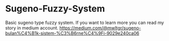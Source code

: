 # Sugeno-Fuzzy-System
Basic sugeno type fuzzy system.
If you want to learn more you can read my story in medium account.
https://medium.com/@mwltgr/sugeno-bulan%C4%B1k-sistem-%C3%B6rne%C4%9Fi-9029e240ca06
